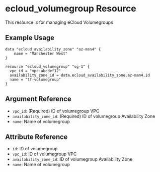 # ecloud_volumegroup Resource

This resource is for managing eCloud Volumegroups

## Example Usage

```hcl
data "ecloud_availability_zone" "az-man4" {
	name = "Manchester West"
}

resource "ecloud_volumegroup" "vg-1" {
  vpc_id = "vpc-abcdef12"
  availability_zone_id = data.ecloud_availability_zone.az-man4.id
  name = "tf-volumegroup"
}
```

## Argument Reference

- `vpc_id`: (Required) ID of volumegroup VPC
- `availability_zone_id`: (Required) ID of volumegroup Availability Zone
- `name`: Name of volumegroup

## Attribute Reference

- `id`: ID of volumegroup
- `vpc_id`: ID of volumegroup VPC
- `availability_zone_id`:  ID of volumegroup Availability Zone
- `name`: Name of volumegroup
